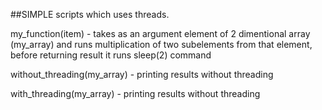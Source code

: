 ##SIMPLE scripts which uses threads.

my_function(item) - 
takes as an argument element of 2 dimentional array (my_array)
and runs multiplication of two subelements from that element, 
before returning result it runs sleep(2) command

without_threading(my_array) - printing results without threading

with_threading(my_array) - printing results without threading
